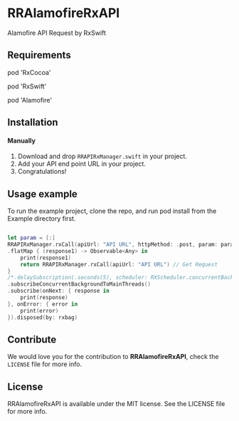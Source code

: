# RRAlamofireRxAPI
Alamofire API Request by RxSwift

## Requirements

pod 'RxCocoa'

pod 'RxSwift'

pod 'Alamofire'

## Installation

#### Manually
1. Download and drop ```RRAPIRxManager.swift``` in your project.
2. Add your API end point URL in your project.
3. Congratulations!  

## Usage example
To run the example project, clone the repo, and run pod install from the Example directory first.


```swift

let param = [:]
RRAPIRxManager.rxCall(apiUrl: "API URL", httpMethod: .post, param: param) // Post Request
.flatMap { (response1) -> Observable<Any> in
    print(response1)
    return RRAPIRxManager.rxCall(apiUrl: "API URL") // Get Request
}
/*.delaySubscription(.seconds(5), scheduler: RXScheduler.concurrentBackground)*/
.subscribeConcurrentBackgroundToMainThreads()
.subscribe(onNext: { response in
    print(response)
}, onError: { error in
    print(error)
}).disposed(by: rxbag)

```

## Contribute

We would love you for the contribution to **RRAlamofireRxAPI**, check the ``LICENSE`` file for more info.


## License

RRAlamofireRxAPI is available under the MIT license. See the LICENSE file for more info.
